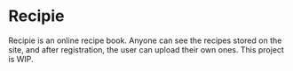 # Recipie
Recipie is an online recipe book. Anyone can see the recipes stored on the site, and after registration, the user can upload their own ones. 
This project is WIP.
